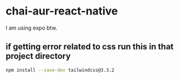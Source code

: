 # chai-aur-react-native

I am using expo btw.

## if getting error related to css run this in that project directory

```bash
npm install --save-dev tailwindcss@3.3.2
```
